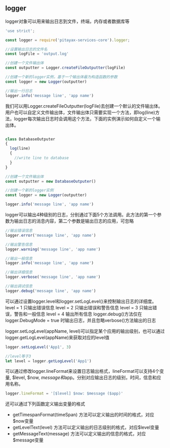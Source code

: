 ## logger
logger对象可以用来输出日志到文件，终端，内存或者数据库等

``` javascript
'use strict';

const logger = require('pitayax-services-core').logger;

//设置输出日志的文件名
const logFile = 'output.log'

//创建一个文件输出体
const outputter = Logger.createFileOutputter(logFile)

//创建一个新的logger实例，基于一个输出体最为构造函数的参数
const logger = new Logger(outputter)

//输出一行日志
logger.info('message line', 'app name')
```

我们可以用Logger.createFileOutputter(logFile)去创建一个默认的文件输出体。用户也可以自定义文件输出体，文件输出体只需要实现一个方法，即log(line)方法，logger每次输出日志时会调用这个方法，下面的实例演示如何自定义一个输出体。

``` javascript

class DatabaseOutputer
{
  log(line)
  {
    //write line to database
  }
}

//创建一个文件输出体
const outputter = new DatabaseOutputer()

//创建一个新的logger实例
const logger = new Logger(outputter)

logger.info('message line', 'app name')

```

logger可以输出4种级别的日志，分别通过下面5个方法调用。此方法的第一个参数为输出日志的消息内容，第二个参数是输出日志的应用，可忽略

``` javascript
//输出错误信息
logger.error('message line', 'app name')

//输出警告信息
logger.warning('message line', 'app name')

//输出一般信息
logger.info('message line', 'app name')

//输出详细信息
logger.verbose('message line', 'app name')

//输出调试信息
logger.debug('message line', 'app name')
```

可以通过设置logger.level和logger.setLogLevel()来控制输出日志的详细度。
level = 1 只输出错误信息
level = 2 只输出错误和警告信息
level = 3 只输出错误，警告和一般信息
level = 4 输出所有信息
logger.debug()方法仅在logger.DebugMode = true 时输出日志，并且忽略verbose()方法输出的日志

logger.setLogLevel(appName, level)可以指定某个应用的输出级别，也可以通过logger.getLogLevel(appName)来获取对应的level值

``` javascript
logger.setLogLevel('App1', 3)

//level等于3
let level = logger.getLogLevel('App1')

```

可以通过修改logger.lineFormat来设置日志输出格式，lineFormat可以支持4个变量, $level, $now, $message和$app。分别对应输出日志的级别，时间，信息和应用名称。

``` javascript
logger.lineFormat = '[$level] $now: $message ($app)'
```
还可以通过下列函数定义输出变量的格式
- getTimespanFormat(timeSpan) 方法可以定义输出的时间的格式，对应$now变量
- getLevelText(level) 方法可以定义输出的日志级别的格式，对应$level变量
- getMessageText(message) 方法可以定义输出的信息的格式，对应$message变量
